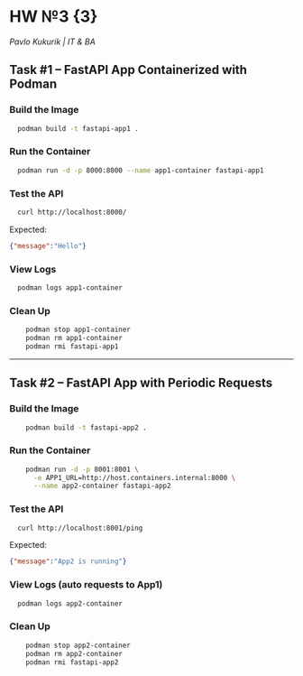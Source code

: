 # HW №3 {3}

_Pavlo Kukurik | IT & BA_

## Task #1 – FastAPI App Containerized with Podman

### Build the Image
```bash
  podman build -t fastapi-app1 .
```

### Run the Container
```bash
  podman run -d -p 8000:8000 --name app1-container fastapi-app1
```

### Test the API
```bash
  curl http://localhost:8000/
```
Expected:
```json
{"message":"Hello"}
```

### View Logs
```bash
  podman logs app1-container
```

### Clean Up
```bash
    podman stop app1-container
    podman rm app1-container
    podman rmi fastapi-app1
```

---

## Task #2 – FastAPI App with Periodic Requests

### Build the Image
```bash
    podman build -t fastapi-app2 .
```

### Run the Container
```bash
    podman run -d -p 8001:8001 \
      -e APP1_URL=http://host.containers.internal:8000 \
      --name app2-container fastapi-app2
```

### Test the API
```bash
  curl http://localhost:8001/ping
```
Expected:
```json
{"message":"App2 is running"}
```

### View Logs (auto requests to App1)
```bash
  podman logs app2-container
```

### Clean Up
```bash
    podman stop app2-container
    podman rm app2-container
    podman rmi fastapi-app2
```

